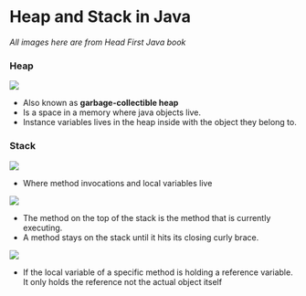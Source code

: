 # Heap and Stack in Java
*All images here are from Head First Java book*

### Heap
![](../img/java/heap.PNG)


- Also known as **garbage-collectible heap**
- Is a space in a memory where java objects live.
- Instance variables lives in the heap inside with the object they belong to.

### Stack
![](../img/java/stack.PNG)

- Where method invocations and local variables live

![](../img/java/stackWMethods.PNG)

- The method on the top of the stack is the method that is currently executing.
- A method stays on the stack until it hits its closing curly brace.

![](../img/java/stackRefVariable.PNG)

- If the local variable of a specific method is holding a reference variable. It only holds the reference not the actual object itself
